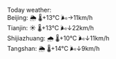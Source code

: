 Today weather:  
Beijing: 🌦 🌡️+13°C 🌬️→11km/h  
Tianjin: ☀️ 🌡️+13°C 🌬️↓22km/h  
Shijiazhuang: 🌧 🌡️+10°C 🌬️↓11km/h  
Tangshan: 🌦 🌡️+14°C 🌬️↓9km/h  
